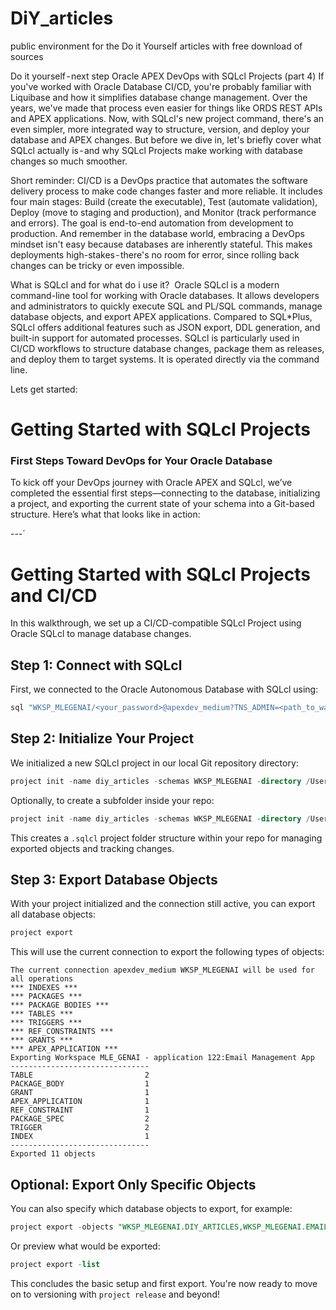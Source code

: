 # DiY_articles
public environment for the Do it Yourself articles with free download of sources

Do it yourself - next step Oracle APEX DevOps with SQLcl Projects (part 4)
If you've worked with Oracle Database CI/CD, you're probably familiar with Liquibase and how it simplifies database change management. Over the years, we've made that process even easier for things like ORDS REST APIs and APEX applications. Now, with SQLcl's new project command, there's an even simpler, more integrated way to structure, version, and deploy your database and APEX changes. But before we dive in, let's briefly cover what SQLcl actually is - and why SQLcl Projects make working with database changes so much smoother.


Short reminder:
CI/CD is a DevOps practice that automates the software delivery process to make code changes faster and more reliable. It includes four main stages: Build (create the executable), Test (automate validation), Deploy (move to staging and production), and Monitor (track performance and errors). The goal is end-to-end automation from development to production. And remember in the database world, embracing a DevOps mindset isn't easy because databases are inherently stateful. This makes deployments high-stakes - there's no room for error, since rolling back changes can be tricky or even impossible.


What is SQLcl and for what do i use it? 
Oracle SQLcl is a modern command-line tool for working with Oracle databases. It allows developers and administrators to quickly execute SQL and PL/SQL commands, manage database objects, and export APEX applications. Compared to SQL*Plus, SQLcl offers additional features such as JSON export, DDL generation, and built-in support for automated processes. SQLcl is particularly used in CI/CD workflows to structure database changes, package them as releases, and deploy them to target systems. It is operated directly via the command line.


Lets get started:
# Getting Started with SQLcl Projects  
### First Steps Toward DevOps for Your Oracle Database

To kick off your DevOps journey with Oracle APEX and SQLcl, we’ve completed the essential first steps—connecting to the database, initializing a project, and exporting the current state of your schema into a Git-based structure. Here’s what that looks like in action:

---´

# Getting Started with SQLcl Projects and CI/CD

In this walkthrough, we set up a CI/CD-compatible SQLcl Project using Oracle SQLcl to manage database changes.

## Step 1: Connect with SQLcl

First, we connected to the Oracle Autonomous Database with SQLcl using:

```bash
sql "WKSP_MLEGENAI/<your_password>@apexdev_medium?TNS_ADMIN=<path_to_wallet>"
```

## Step 2: Initialize Your Project

We initialized a new SQLcl project in our local Git repository directory:

```sql
project init -name diy_articles -schemas WKSP_MLEGENAI -directory /Users/SOMEYER/GitHub/DiY_articles
```

Optionally, to create a subfolder inside your repo:

```sql
project init -name diy_articles -schemas WKSP_MLEGENAI -directory /Users/SOMEYER/GitHub/DiY_articles -makeroot
```

This creates a `.sqlcl` project folder structure within your repo for managing exported objects and tracking changes.

## Step 3: Export Database Objects

With your project initialized and the connection still active, you can export all database objects:

```sql
project export
```

This will use the current connection to export the following types of objects:

```text
The current connection apexdev_medium WKSP_MLEGENAI will be used for all operations
*** INDEXES ***
*** PACKAGES ***
*** PACKAGE BODIES ***
*** TABLES ***
*** TRIGGERS ***
*** REF_CONSTRAINTS ***
*** GRANTS ***
*** APEX_APPLICATION ***
Exporting Workspace MLE_GENAI - application 122:Email Management App
-------------------------------
TABLE                         2
PACKAGE_BODY                  1
GRANT                         1
APEX_APPLICATION              1
REF_CONSTRAINT                1
PACKAGE_SPEC                  2
TRIGGER                       2
INDEX                         1
-------------------------------
Exported 11 objects
```

## Optional: Export Only Specific Objects

You can also specify which database objects to export, for example:

```sql
project export -objects "WKSP_MLEGENAI.DIY_ARTICLES,WKSP_MLEGENAI.EMAIL_VALIDATE"
```

Or preview what would be exported:

```sql
project export -list
```

This concludes the basic setup and first export. You're now ready to move on to versioning with `project release` and beyond!
